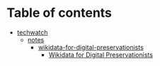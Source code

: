 # Table of contents

* [techwatch](README.md)
  * [notes](techwatch/notes/README.md)
    * [wikidata-for-digital-preservationists](techwatch/notes/wikidata-for-digital-preservationists/README.md)
      * [Wikidata for Digital Preservationists](techwatch/notes/wikidata-for-digital-preservationists/index.md)
